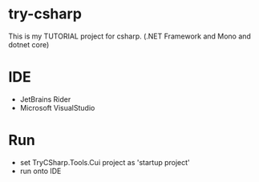 # try-csharp
This is my TUTORIAL project for csharp. (.NET Framework and Mono and dotnet core)

# IDE
- JetBrains Rider
- Microsoft VisualStudio

# Run
+ set TryCSharp.Tools.Cui project as 'startup project'
+ run onto IDE
